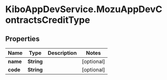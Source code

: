# KiboAppDevService.MozuAppDevContractsCreditType

## Properties

Name | Type | Description | Notes
------------ | ------------- | ------------- | -------------
**name** | **String** |  | [optional] 
**code** | **String** |  | [optional] 


